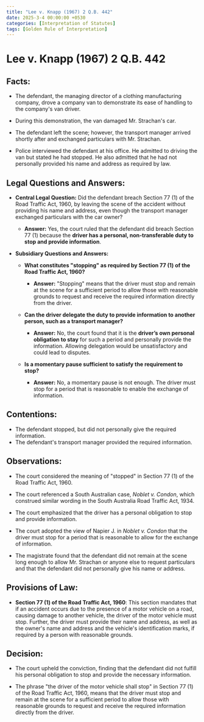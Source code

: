 ```yaml
---
title: "Lee v. Knapp (1967) 2 Q.B. 442"
date: 2025-3-4 00:00:00 +0530
categories: [Interpretation of Statutes]
tags: [Golden Rule of Interpretation]
---
```


# Lee v. Knapp (1967) 2 Q.B. 442

## Facts:

*   The defendant, the managing director of a clothing manufacturing company, drove a company van to demonstrate its ease of handling to the company's van driver.

*   During this demonstration, the van damaged Mr. Strachan's car.

*   The defendant left the scene; however, the transport manager arrived shortly after and exchanged particulars with Mr. Strachan.

*   Police interviewed the defendant at his office. He admitted to driving the van but stated he had stopped. He also admitted that he had not personally provided his name and address as required by law.

## Legal Questions and Answers:

*   **Central Legal Question:** Did the defendant breach Section 77 (1) of the Road Traffic Act, 1960, by leaving the scene of the accident without providing his name and address, even though the transport manager exchanged particulars with the car owner?

    *   **Answer:** Yes, the court ruled that the defendant did breach Section 77 (1) because the **driver has a personal, non-transferable duty to stop and provide information**.

*   **Subsidiary Questions and Answers:**

    *   **What constitutes "stopping" as required by Section 77 (1) of the Road Traffic Act, 1960?**

        *   **Answer:** "Stopping" means that the driver must stop and remain at the scene for a sufficient period to allow those with reasonable grounds to request and receive the required information directly from the driver.

    *   **Can the driver delegate the duty to provide information to another person, such as a transport manager?**

        *   **Answer:** No, the court found that it is the **driver’s own personal obligation to stay** for such a period and personally provide the information. Allowing delegation would be unsatisfactory and could lead to disputes.

    *   **Is a momentary pause sufficient to satisfy the requirement to stop?**

        *   **Answer:** No, a momentary pause is not enough. The driver must stop for a period that is reasonable to enable the exchange of information.

## Contentions:

*   The defendant stopped, but did not personally give the required information.
*   The defendant's transport manager provided the required information.

## Observations:

*   The court considered the meaning of "stopped" in Section 77 (1) of the Road Traffic Act, 1960.

*   The court referenced a South Australian case, *Noblet v. Condon*, which construed similar wording in the South Australia Road Traffic Act, 1934.

*   The court emphasized that the driver has a personal obligation to stop and provide information.

*   The court adopted the view of Napier J. in *Noblet v. Condon* that the driver must stop for a period that is reasonable to allow for the exchange of information.

*   The magistrate found that the defendant did not remain at the scene long enough to allow Mr. Strachan or anyone else to request particulars and that the defendant did not personally give his name or address.

## Provisions of Law:

*   **Section 77 (1) of the Road Traffic Act, 1960**: This section mandates that if an accident occurs due to the presence of a motor vehicle on a road, causing damage to another vehicle, the driver of the motor vehicle must stop. Further, the driver must provide their name and address, as well as the owner's name and address and the vehicle's identification marks, if required by a person with reasonable grounds.

## Decision:

*   The court upheld the conviction, finding that the defendant did not fulfill his personal obligation to stop and provide the necessary information.

*   The phrase "the driver of the motor vehicle shall stop" in Section 77 (1) of the Road Traffic Act, 1960, means that the driver must stop and remain at the scene for a sufficient period to allow those with reasonable grounds to request and receive the required information directly from the driver.
